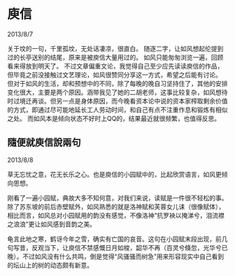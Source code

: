 # 庾信
2013/8/7

关于坟的一句，千里孤坟，无处话凄凉，很直白。
随逐二字，让如风想起伦提到过的长亭送别的结尾，原来是被庾信大量用过的。
如风只能匆匆浏览一遍，回顾看来得放到明天了。
不过文章偏重文论，我觉得自己至少应先读读庾信的作品，但毕竟之前没接触过文艺理论，如风很赞同分享这一方式，希望之后能有讨论。
但对于如风的生活，却和预想中的不同，除了每晚的晚自习坚持住了，其他的安排变化很大，主要是两个原因。涵带我见了她的二胡老师，这事比较复杂，如风想待时过境迁再谈。但另一点是身体原因，而今晚看资本论中说的资本家榨取剩余价值的方式，即通过尽可能地延长工人劳动时间，和自己有点不注重作息和锻炼有相似之处。
而如风本是倾向状态不好时上QQ的，结果最近就很频繁，也值得反思。

## 隨便就庾信說兩句
2013/8/8

草无忘忧之意，花无长乐之心。也是庾信的小园赋中的，比起欣赏语言，如风更倾向思想。

刚看了一遍小园赋，典故大多不知何意，对我们来说，读赋是一件很不轻松的事。除了苏东坡的前后赤壁赋外，如风熟悉的就是洛神赋和芙蓉女儿诔（很像赋体），相比而言，如风总对小园赋用的韵没有感觉，不像洛神“抗罗袂以掩涕兮，泪流襟之浪浪”更让如风感到音韵之美。

龟言此地之寒，鹤讶今年之雪，确实有亡国的哀音。这句在小园赋末段出现，前几句写昔，反观当下，让庾信不禁感慨日月如梭，韶华不再（百灵兮倏忽，光华兮已晚）。不过如风没有什么共鸣，倒是觉得“风骚骚而树急”用来形容现实中自己看到的坛山上的树的动态颇有新意。
